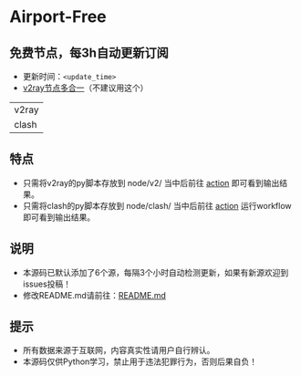 # Airport-Free
## 免费节点，每3h自动更新订阅

- 更新时间：`<update_time>`
- [v2ray节点多合一](https://cdn.jsdelivr.net/gh/xiaoji235/airport-free/v2ray.txt)（不建议用这个）
<table style="width:90%">
<tr><td>v2ray</td>
<v2ray_list>
</tr>
<tr><td>clash</td>
<clash_list>
</tr>
</table>

## 特点
- 只需将v2ray的py脚本存放到 node/v2/ 当中后前往 [action](https://github.com/<username>/airport-free/actions/workflows/clash.yml) 即可看到输出结果。
- 只需将clash的py脚本存放到 node/clash/ 当中后前往 [action](https://github.com/<username>/airport-free/actions/workflows/clash.yml) 运行workflow即可看到输出结果。

## 说明
- 本源码已默认添加了6个源，每隔3个小时自动检测更新，如果有新源欢迎到issues投稿！
- 修改README.md请前往：[README.md](https://github.com/<username>/airport-free/edit/main/nodes/README.md)
  
## 提示
- 所有数据来源于互联网，内容真实性请用户自行辨认。
- 本源码仅供Python学习，禁止用于违法犯罪行为，否则后果自负！
